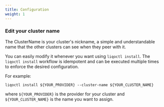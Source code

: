 ```yaml
---
title: Configuration
weight: 1
---
```


### Edit your cluster name

The ClusterName is your cluster's nickname, a simple and understandable name that the other clusters can see when they peer with it. 

You can easily modify it whenever you want using `liqoctl install`. The `liqoctl install` workflow is idempotent and can be executed multiple times to enforce the desired configuration.

For example:

```
liqoctl install ${YOUR_PROVIDER} --cluster-name ${YOUR_CLUSTER_NAME}
```

where `${YOUR_PROVIDER}` is the provider for your cluster and `${YOUR_CLUSTER_NAME}` is the name you want to assign.
